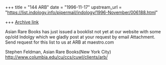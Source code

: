+++
title = "144 ARB"
date = "1996-11-17"
upstream_url = "https://list.indology.info/pipermail/indology/1996-November/006188.html"

+++
[Archive link](https://list.indology.info/pipermail/indology/1996-November/006188.html)

Asian Rare Books has just issued a booklist not yet
at our website with some op/old Indolgy which we gladly
post at your request by email Attachment.
Send request for this list to us at ARB at maestro.com

Stephen Feldman, Asian Rare Books(New York City)
http://www.columbia.edu/cu/ccs/cuwl/clients/arb/




